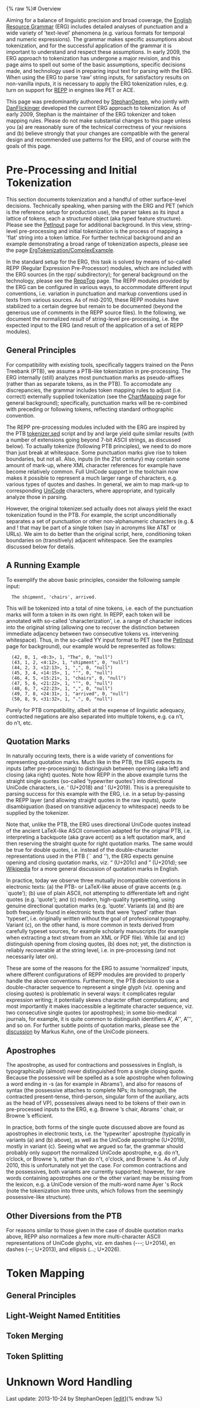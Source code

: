 {% raw %}# Overview

Aiming for a balance of linguistic precision and broad coverage, the
[English Resource Grammar](http://www.delph-in.net/erg) (ERG) includes
detailed analyses of punctuation and a wide variety of 'text-level'
phenomena (e.g. various formats for temporal and numeric expressions).
The grammar makes specific assumptions about tokenization, and for the
successful application of the grammar it is important to understand and
respect these assumptions. In early 2009, the ERG approach to
tokenization has undergone a major revision, and this page aims to spell
out some of the basic assumptions, specific decisions made, and
technology used in preparing input text for parsing with the ERG. When
using the ERG to parse ‘raw’ string inputs, for satisfactory results on
non-vanilla inputs, it is necessary to apply the ERG tokenization rules,
e.g. turn on support for [REPP](https://delph-in.github.io/docs/garage/ReppTop) in engines like PET or ACE.

This page was predominantly authored by [StephanOepen](https://delph-in.github.io/docs/garage/StephanOepen),
who jointly with [DanFlickinger](https://delph-in.github.io/docs/garage/DanFlickinger) developed the current
ERG approach to tokenization. As of early 2009, Stephan is the
maintainer of the ERG tokenizer and token mapping rules. Please do not
make substantial changes to this page unless you (a) are reasonably sure
of the technical correctness of your revisions and (b) believe strongly
that your changes are compatible with the general design and recommended
use patterns for the ERG, and of course with the goals of this page.

# Pre-Processing and Initial Tokenization

This section documents tokenization and a handful of other surface-level
decisions. Technically speaking, when parsing with the ERG and PET
(which is the reference setup for production use), the parser takes as
its input a lattice of tokens, each a structured object (aka typed
feature structure). Please see the [PetInput](https://delph-in.github.io/docs/garage/PetInput) page for
additional background. In this view, string-level pre-processing and
initial tokenization is the process of mapping a 'flat' string into a
token lattice. For further technical background and an example
demonstrating a broad range of tokenization aspects, please see the page
[ErgTokenization/ComplexExample](https://delph-in.github.io/docs/erg/ErgTokenization_ComplexExample).

In the standard setup for the ERG, this task is solved by means of
so-called REPP (Regular Expression Pre-Processor) modules, which are
included with the ERG sources (in the rpp/ subdirectory); for general
background on the technology, please see the [ReppTop](https://delph-in.github.io/docs/garage/ReppTop) page.
The REPP modules provided by the ERG can be configured in various ways,
to accommodate different input conventions, i.e. variation in
punctuation and markup conventions used in texts from various sources.
As of mid-2010, these REPP modules have stabilized to a certain degree
but remain to be documented (beyond the generous use of comments in the
REPP source files). In the following, we document the normalized
*result* of string-level pre-processing, i.e. the expected input to the
ERG (and result of the application of a set of REPP modules).

## General Principles

For compatibility with existing tools, specifically taggers trained on
the Penn Treebank (PTB), we assume a PTB-like tokenization in
pre-processing. The ERG internally (still) analyzes most punctuation
marks as pseudo-affixes (rather than as separate tokens, as in the PTB).
To accomodate any discrepancies, the grammar includes token mapping
rules to adjust (i.e. correct) externally supplied tokenization (see the
[ChartMapping](https://delph-in.github.io/docs/garage/ChartMapping) page for general background); specifically,
punctuation marks will be re-combined with preceding or following
tokens, reflecting standard orthographic convention.

The REPP pre-processing modules included with the ERG are inspired by
the PTB
[tokenizer.sed](http://www.cis.upenn.edu/~treebank/tokenizer.sed) script
and by and large yield quite similar results (with a number of
extensions going beyond 7-bit ASCII strings, as discussed below). To
actually tokenize (following PTB principles), we need to do more than
just break at whitespace. Some punctuation marks give rise to token
boundaries, but not all. Also, inputs (in the 21st century) may contain
some amount of mark-up, where XML character references for example have
become relatively common. Full UniCode support in the toolchain now
makes it possible to represent a much larger range of characters, e.g.
various types of quotes and dashes. In general, we aim to map mark-up to
corresponding [UniCode](/UniCode) characters, where appropriate, and
typically analyze those in parsing.

However, the original tokenizer.sed actually does not always yield the
exact tokenization found in the PTB. For example, the script
unconditionally separates a set of punctuation or other non-alphanumeric
characters (e.g. & and ! that may be part of a single token (say in
acronyms like AT&T or URLs). We aim to do better than the original
script, here, conditioning token boundaries on (transitively) adjacent
whitespace. See the examples discussed below for details.

## A Running Example

To exemplify the above basic principles, consider the following sample
input:

      The shipment, 'chairs', arrived.

This will be tokenized into a total of nine tokens, i.e. each of the
punctuation marks will form a token in its own right. In REPP, each
token will be annotated with so-called 'characterization', i.e. a range
of character indices into the original string (allowing one to recover
the distinction between immediate adjacency between two consecutive
tokens vs. intervening whitespace). Thus, in the so-called YY input
format to PET (see the [PetInput](https://delph-in.github.io/docs/garage/PetInput) page for background), our
example would be represented as follows:

      (42, 0, 1, <0:3>, 1, "The", 0, "null")
      (43, 1, 2, <4:12>, 1, "shipment", 0, "null")
      (44, 2, 3, <12:13>, 1, ",", 0, "null")
      (45, 3, 4, <14:15>, 1, "‘", 0, "null")
      (46, 4, 5, <15:21>, 1, "chairs", 0, "null")
      (47, 5, 6, <21:22>, 1, "’", 0, "null")
      (48, 6, 7, <22:23>, 1, ",", 0, "null")
      (49, 7, 8, <24:31>, 1, "arrived", 0, "null")
      (50, 8, 9, <31:32>, 1, ".", 0, "null")

Purely for PTB compatibility, albeit at the expense of linguistic
adequacy, contracted negations are also separated into multiple tokens,
e.g. ca n’t, do n’t, etc.

## Quotation Marks

In naturally occuring texts, there is a wide variety of conventions for
representing quotation marks. Much like in the PTB, the ERG expects its
inputs (after pre-processing) to distinguish between opening (aka left)
and closing (aka right) quotes. Note how REPP in the above example turns
the straight single quotes (so-called 'typewriter quotes') into
directional UniCode characters, i.e. ‘ (U+2018) and ’ (U+2019). This is
a prerequisite to parsing success for this example with the ERG, i.e. in
a setup by-passing the REPP layer (and allowing straight quotes in the
raw inputs), quote disambiguation (based on transitive adjacency to
whitespace) needs to be supplied by the tokenizer.

Note that, unlike the PTB, the ERG uses directional UniCode quotes
instead of the ancient LaTeX-like ASCII convention adapted for the
original PTB, i.e. interpreting a backquote (aka grave accent) as a left
quotation mark, and then reserving the straight quote for right
quotation marks. The same would be true for double quotes, i.e. instead
of the double-character representations used in the PTB (\`\` and ''),
the ERG expects genuine opening and closing quotation marks, viz. “
(U+201c) and ” (U+201d); see
[Wikipedia](http://en.wikipedia.org/wiki/Quotation_mark) for a more
general discussion of quotation marks in English.

In practice, today we observe three mutually incompatible conventions in
electronic texts: (a) the PTB- or LaTeX-like abuse of grave accents
(e.g. \`quote'); (b) use of plain ASCII, not attempting to differentiate
left and right quotes (e.g. 'quote'); and (c) modern, high-quality
typesetting, using genuine directional quotation marks (e.g. ‘quote’.
Variants (a) and (b) are both frequently found in electronic texts that
were 'typed' rather than 'typeset', i.e. originally written without the
goal of professional typography. Variant (c), on the other hand, is more
common in texts derived from carefully typeset sources, for example
scholarly manuscripts (for example when extracting a text stream from an
XML or PDF file). While (a) and (c) distinguish opening from closing
quotes, (b) does not; yet, the distinction is reliably recoverable at
the string level, i.e. in pre-processing (and not necessarily later on).

These are some of the reasons for the ERG to assume 'normalized' inputs,
where different configurations of REPP modules are provided to properly
handle the above conventions. Furthermore, the PTB decision to use a
double-character sequence to represent a single glyph (viz. opening and
closing quotes) is problematic in several ways: it complicates regular
expression writing; it potentially skews character offset computations;
and most importantly it makes inaccessible a legitimate character
sequence, viz. two consecutive single quotes (or apostrophes); in some
bio-medical journals, for example, it is quite common to distinguish
identifiers A', A'', A''', and so on. For further subtle points of
quotation marks, please see the
[discussion](http://www.cl.cam.ac.uk/~mgk25/ucs/quotes.html) by Markus
Kuhn, one of the UniCode pioneers.

## Apostrophes

The apostrophe, as used for contractions and possessives in English, is
typographically (almost) never distinguished from a single closing
quote. Because the possessive will be spelled as a sole apostrophe when
following a word ending in -s (as for example in Abrams’), and also for
reasons of syntax (the possessive attaches to complete NPs; its
homograph, the contracted present-tense, third-person, singular form of
the auxiliary, acts as the head of VP), possessives always need to be
tokens of their own in pre-processed inputs to the ERG, e.g.
Browne ’s chair, Abrams ’ chair, or Browne ’s efficient.

In practice, both forms of the single quote discussed above are found as
apostrophes in electronic texts, i.e. the 'typewriter' apostrophe
(typically in variants (a) and (b) above), as well as the UniCode
apostrophe (U+2019), mostly in variant (c). Seeing what we argued so
far, the grammar should probably only support the normalized UniCode
apostrophe, e.g. do n’t, o’clock, or Browne ’s, rather than do n't,
o'clock, and Browne 's. As of July 2010, this is unfortunately not yet
the case. For common contractions and the possessives, both variants are
currently supported; however, for rare words containing apostrophes one
or the other variant may be missing from the lexicon, e.g. a UniCode
version of the multi-word name Ayer 's Rock (note the tokenization into
three units, which follows from the seemingly possessive-like
structure).

## Other Diversions from the PTB

For reasons similar to those given in the case of double quotation marks
above, REPP also normalizes a few more multi-character ASCII
representations of UniCode glyphs, viz. em dashes (---; U+2014), en
dashes (--; U+2013), and ellipsis (...; U+2026).

# Token Mapping

## General Principles

## Light-Weight Named Entitities

## Token Merging

## Token Splitting

# Unknown Word Handling

Last update: 2013-10-24 by StephanOepen [[edit](https://github.com/delph-in/docs/wiki/ErgTokenization/_edit)]{% endraw %}